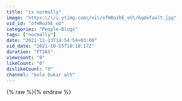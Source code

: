 ```yaml
---
title: "is normally"
image: "https:\/\/i.ytimg.com\/vi\/ofHRozhE_oU\/hqdefault.jpg"
vid_id: "ofHRozhE_oU"
categories: "People-Blogs"
tags: ["normally"]
date: "2021-11-13T14:54:54+03:00"
vid_date: "2021-10-25T10:18:17Z"
duration: "PT16S"
viewcount: "0"
likeCount: "0"
dislikeCount: "0"
channel: "kolo bukar alh"
---
```

{% raw %}{% endraw %}
